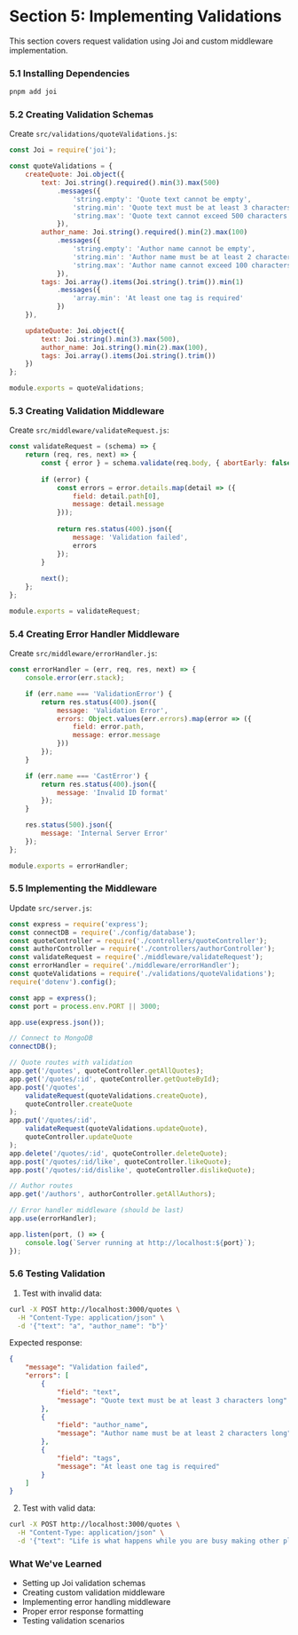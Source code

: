 # Section 5: Implementing Validations

This section covers request validation using Joi and custom middleware implementation.

### 5.1 Installing Dependencies

```bash
pnpm add joi
```

### 5.2 Creating Validation Schemas

Create `src/validations/quoteValidations.js`:

```javascript
const Joi = require('joi');

const quoteValidations = {
    createQuote: Joi.object({
        text: Joi.string().required().min(3).max(500)
            .messages({
                'string.empty': 'Quote text cannot be empty',
                'string.min': 'Quote text must be at least 3 characters long',
                'string.max': 'Quote text cannot exceed 500 characters'
            }),
        author_name: Joi.string().required().min(2).max(100)
            .messages({
                'string.empty': 'Author name cannot be empty',
                'string.min': 'Author name must be at least 2 characters long',
                'string.max': 'Author name cannot exceed 100 characters'
            }),
        tags: Joi.array().items(Joi.string().trim()).min(1)
            .messages({
                'array.min': 'At least one tag is required'
            })
    }),

    updateQuote: Joi.object({
        text: Joi.string().min(3).max(500),
        author_name: Joi.string().min(2).max(100),
        tags: Joi.array().items(Joi.string().trim())
    })
};

module.exports = quoteValidations;
```

### 5.3 Creating Validation Middleware

Create `src/middleware/validateRequest.js`:

```javascript
const validateRequest = (schema) => {
    return (req, res, next) => {
        const { error } = schema.validate(req.body, { abortEarly: false });
        
        if (error) {
            const errors = error.details.map(detail => ({
                field: detail.path[0],
                message: detail.message
            }));
            
            return res.status(400).json({
                message: 'Validation failed',
                errors
            });
        }
        
        next();
    };
};

module.exports = validateRequest;
```

### 5.4 Creating Error Handler Middleware

Create `src/middleware/errorHandler.js`:

```javascript
const errorHandler = (err, req, res, next) => {
    console.error(err.stack);

    if (err.name === 'ValidationError') {
        return res.status(400).json({
            message: 'Validation Error',
            errors: Object.values(err.errors).map(error => ({
                field: error.path,
                message: error.message
            }))
        });
    }

    if (err.name === 'CastError') {
        return res.status(400).json({
            message: 'Invalid ID format'
        });
    }

    res.status(500).json({
        message: 'Internal Server Error'
    });
};

module.exports = errorHandler;
```

### 5.5 Implementing the Middleware

Update `src/server.js`:

```javascript
const express = require('express');
const connectDB = require('./config/database');
const quoteController = require('./controllers/quoteController');
const authorController = require('./controllers/authorController');
const validateRequest = require('./middleware/validateRequest');
const errorHandler = require('./middleware/errorHandler');
const quoteValidations = require('./validations/quoteValidations');
require('dotenv').config();

const app = express();
const port = process.env.PORT || 3000;

app.use(express.json());

// Connect to MongoDB
connectDB();

// Quote routes with validation
app.get('/quotes', quoteController.getAllQuotes);
app.get('/quotes/:id', quoteController.getQuoteById);
app.post('/quotes', 
    validateRequest(quoteValidations.createQuote),
    quoteController.createQuote
);
app.put('/quotes/:id', 
    validateRequest(quoteValidations.updateQuote),
    quoteController.updateQuote
);
app.delete('/quotes/:id', quoteController.deleteQuote);
app.post('/quotes/:id/like', quoteController.likeQuote);
app.post('/quotes/:id/dislike', quoteController.dislikeQuote);

// Author routes
app.get('/authors', authorController.getAllAuthors);

// Error handler middleware (should be last)
app.use(errorHandler);

app.listen(port, () => {
    console.log(`Server running at http://localhost:${port}`);
});
```

### 5.6 Testing Validation

1. Test with invalid data:
```bash
curl -X POST http://localhost:3000/quotes \
  -H "Content-Type: application/json" \
  -d '{"text": "a", "author_name": "b"}'
```

Expected response:
```json
{
    "message": "Validation failed",
    "errors": [
        {
            "field": "text",
            "message": "Quote text must be at least 3 characters long"
        },
        {
            "field": "author_name",
            "message": "Author name must be at least 2 characters long"
        },
        {
            "field": "tags",
            "message": "At least one tag is required"
        }
    ]
}
```

2. Test with valid data:
```bash
curl -X POST http://localhost:3000/quotes \
  -H "Content-Type: application/json" \
  -d '{"text": "Life is what happens while you are busy making other plans.", "author_name": "John Lennon", "tags": ["life", "planning"]}'
```

### What We've Learned
- Setting up Joi validation schemas
- Creating custom validation middleware
- Implementing error handling middleware
- Proper error response formatting
- Testing validation scenarios 
